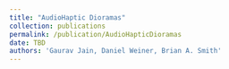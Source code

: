 ```yaml
---
title: "AudioHaptic Dioramas"
collection: publications
permalink: /publication/AudioHapticDioramas
date: TBD
authors: 'Gaurav Jain, Daniel Weiner, Brian A. Smith'
---
```

